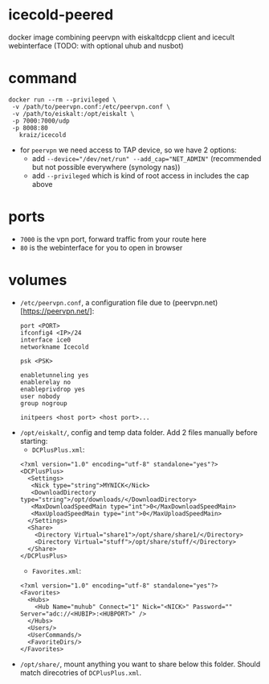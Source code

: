 # icecold-peered
docker image combining peervpn with eiskaltdcpp client and icecult webinterface (TODO: with optional uhub and nusbot)

# command

```
docker run --rm --privileged \
 -v /path/to/peervpn.conf:/etc/peervpn.conf \
 -v /path/to/eiskalt:/opt/eiskalt \
 -p 7000:7000/udp
 -p 8008:80
   kraiz/icecold
```
* for `peervpn` we need access to TAP device, so we have 2 options:
  * add `--device="/dev/net/run" --add_cap="NET_ADMIN"` (recommended but not possible everywhere (synology nas))
  * add `--privileged` which is kind of root access in includes the cap above

# ports
* `7000` is the vpn port, forward traffic from your route here
* `80` is the webinterface for you to open in browser

# volumes
* `/etc/peervpn.conf`, a configuration file due to (peervpn.net)[https://peervpn.net/]:
  ```
  port <PORT>
  ifconfig4 <IP>/24
  interface ice0
  networkname Icecold

  psk <PSK>

  enabletunneling yes
  enablerelay no
  enableprivdrop yes
  user nobody
  group nogroup

  initpeers <host port> <host port>...
  ```
* `/opt/eiskalt/`, config and temp data folder. Add 2 files manually before starting:
  * `DCPlusPlus.xml`:
  ```
  <?xml version="1.0" encoding="utf-8" standalone="yes"?>
  <DCPlusPlus>
    <Settings>
     <Nick type="string">MYNICK</Nick>
     <DownloadDirectory type="string">/opt/downloads/</DownloadDirectory>
     <MaxDownloadSpeedMain type="int">0</MaxDownloadSpeedMain>
     <MaxUploadSpeedMain type="int">0</MaxUploadSpeedMain>
    </Settings>
    <Share>
      <Directory Virtual="share1">/opt/share/share1/</Directory>
      <Directory Virtual="stuff">/opt/share/stuff/</Directory>
    </Share>
  </DCPlusPlus>

  ```
  * `Favorites.xml`:
  ```
  <?xml version="1.0" encoding="utf-8" standalone="yes"?>
  <Favorites>
    <Hubs>
      <Hub Name="muhub" Connect="1" Nick="<NICK>" Password="" Server="adc://<HUBIP>:<HUBPORT>" />
    </Hubs>
    <Users/>
    <UserCommands/>
    <FavoriteDirs/>
  </Favorites>
  ```
* `/opt/share/`, mount anything you want to share below this folder. Should match direcotries of `DCPlusPlus.xml`.